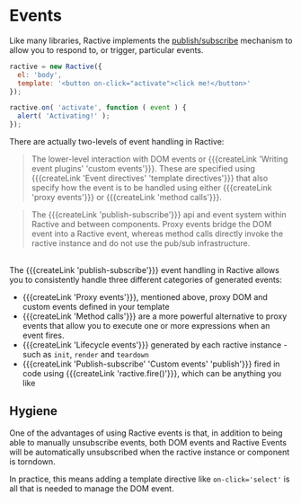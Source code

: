 # Events


Like many libraries, Ractive implements the [publish/subscribe](http://addyosmani.com/blog/understanding-the-publishsubscribe-pattern-for-greater-javascript-scalability/) mechanism to allow you to respond to, or trigger, particular events.

```js
ractive = new Ractive({
  el: 'body',
  template: '<button on-click="activate">click me!</button>'
});

ractive.on( 'activate', function ( event ) {
  alert( 'Activating!' );
});
```

There are actually two-levels of event handling in Ractive:

> The lower-level interaction with DOM events or {{{createLink 'Writing event plugins' 'custom events'}}}. These are specified using {{{createLink 'Event directives' 'template directives'}}} that also specify how the event is to be handled using either {{{createLink 'proxy events'}}} or {{{createLink 'method calls'}}}.

> The {{{createLink 'publish-subscribe'}}} api and event system within Ractive and between components. Proxy events bridge the DOM event into a Ractive event, whereas method calls directly invoke the ractive instance and do not use the pub/sub infrastructure.

<br>
The {{{createLink 'publish-subscribe'}}} event handling in Ractive allows you to consistently handle three different categories of generated events:

* {{{createLink 'Proxy events'}}}, mentioned above, proxy DOM and custom events defined in your template
* {{{createLink 'Method calls'}}} are a more powerful alternative to proxy events that allow you to execute one or more expressions when an event fires.
* {{{createLink 'Lifecycle events'}}} generated by each ractive instance - such as `init`, `render` and `teardown`
* {{{createLink 'Publish-subscribe' 'Custom events' 'publish'}}} fired in code using {{{createLink 'ractive.fire()'}}}, which can be anything you like

## Hygiene

One of the advantages of using Ractive events is that, in addition to being able to manually unsubscribe events, both DOM events and
Ractive Events will be automatically unsubscribed when the ractive instance or component is torndown.

In practice, this means adding a template directive like `on-click='select'` is all that is needed to manage the DOM event.
